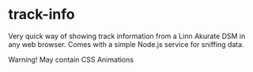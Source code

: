 # track-info

Very quick way of showing track information from a Linn Akurate DSM in any web browser. Comes with a simple Node.js service for sniffing data.

Warning! May contain CSS Animations
